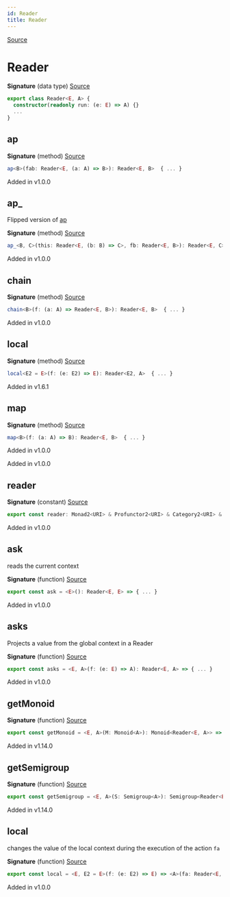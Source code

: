 ```yaml
---
id: Reader
title: Reader
---
```


[Source](https://github.com/gcanti/fp-ts/blob/master/src/Reader.ts)

# Reader

**Signature** (data type) [Source](https://github.com/gcanti/fp-ts/blob/master/src/Reader.ts#L26-L52)

```ts
export class Reader<E, A> {
  constructor(readonly run: (e: E) => A) {}
  ...
}
```

## ap

**Signature** (method) [Source](https://github.com/gcanti/fp-ts/blob/master/src/Reader.ts#L34-L36)

```ts
ap<B>(fab: Reader<E, (a: A) => B>): Reader<E, B>  { ... }
```

Added in v1.0.0

## ap\_

Flipped version of [ap](#ap)

**Signature** (method) [Source](https://github.com/gcanti/fp-ts/blob/master/src/Reader.ts#L40-L42)

```ts
ap_<B, C>(this: Reader<E, (b: B) => C>, fb: Reader<E, B>): Reader<E, C>  { ... }
```

Added in v1.0.0

## chain

**Signature** (method) [Source](https://github.com/gcanti/fp-ts/blob/master/src/Reader.ts#L43-L45)

```ts
chain<B>(f: (a: A) => Reader<E, B>): Reader<E, B>  { ... }
```

Added in v1.0.0

## local

**Signature** (method) [Source](https://github.com/gcanti/fp-ts/blob/master/src/Reader.ts#L49-L51)

```ts
local<E2 = E>(f: (e: E2) => E): Reader<E2, A>  { ... }
```

Added in v1.6.1

## map

**Signature** (method) [Source](https://github.com/gcanti/fp-ts/blob/master/src/Reader.ts#L31-L33)

```ts
map<B>(f: (a: A) => B): Reader<E, B>  { ... }
```

Added in v1.0.0

Added in v1.0.0

## reader

**Signature** (constant) [Source](https://github.com/gcanti/fp-ts/blob/master/src/Reader.ts#L147-L160)

```ts
export const reader: Monad2<URI> & Profunctor2<URI> & Category2<URI> & Strong2<URI> & Choice2<URI> = ...
```

Added in v1.0.0

## ask

reads the current context

**Signature** (function) [Source](https://github.com/gcanti/fp-ts/blob/master/src/Reader.ts#L75-L77)

```ts
export const ask = <E>(): Reader<E, E> => { ... }
```

Added in v1.0.0

## asks

Projects a value from the global context in a Reader

**Signature** (function) [Source](https://github.com/gcanti/fp-ts/blob/master/src/Reader.ts#L84-L86)

```ts
export const asks = <E, A>(f: (e: E) => A): Reader<E, A> => { ... }
```

Added in v1.0.0

## getMonoid

**Signature** (function) [Source](https://github.com/gcanti/fp-ts/blob/master/src/Reader.ts#L137-L142)

```ts
export const getMonoid = <E, A>(M: Monoid<A>): Monoid<Reader<E, A>> => { ... }
```

Added in v1.14.0

## getSemigroup

**Signature** (function) [Source](https://github.com/gcanti/fp-ts/blob/master/src/Reader.ts#L128-L132)

```ts
export const getSemigroup = <E, A>(S: Semigroup<A>): Semigroup<Reader<E, A>> => { ... }
```

Added in v1.14.0

## local

changes the value of the local context during the execution of the action `fa`

**Signature** (function) [Source](https://github.com/gcanti/fp-ts/blob/master/src/Reader.ts#L93-L95)

```ts
export const local = <E, E2 = E>(f: (e: E2) => E) => <A>(fa: Reader<E, A>): Reader<E2, A> => { ... }
```

Added in v1.0.0
